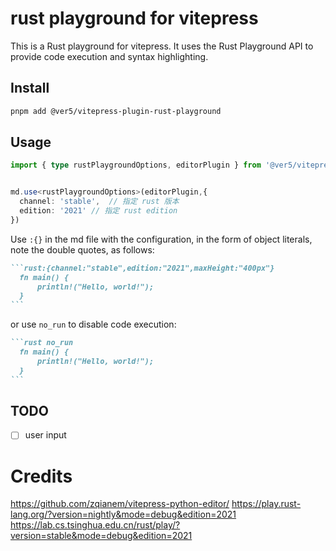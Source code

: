 # rust playground for vitepress

This is a Rust playground for vitepress. It uses the Rust Playground API to provide code execution and syntax highlighting.

## Install

```sh
pnpm add @ver5/vitepress-plugin-rust-playground
```

## Usage

```ts
import { type rustPlaygroundOptions, editorPlugin } from '@ver5/vitepress-plugin-editor/vitepress'


md.use<rustPlaygroundOptions>(editorPlugin,{
  channel: 'stable',  // 指定 rust 版本
  edition: '2021' // 指定 rust edition
})

```

Use `:{}` in the md file with the configuration, in the form of object literals, note the double quotes, as follows:

````md
```rust:{channel:"stable",edition:"2021",maxHeight:"400px"}
  fn main() {
      println!("Hello, world!");
  }
```
````

or use `no_run` to disable code execution:

````md
```rust no_run
  fn main() {
      println!("Hello, world!");
  }
```
````

## TODO

- [ ] user input

# Credits

https://github.com/zqianem/vitepress-python-editor/
https://play.rust-lang.org/?version=nightly&mode=debug&edition=2021
https://lab.cs.tsinghua.edu.cn/rust/play/?version=stable&mode=debug&edition=2021
